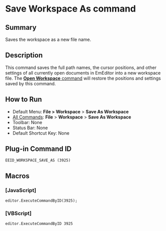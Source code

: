 # Save Workspace As command

## Summary

Saves the workspace as a new file name.

## Description

This command saves the full path names, the cursor positions, and other
settings of all currently open documents in EmEditor into a new workspace file. The [**Open Workspace** command](workspace_open) will
restore the positions and settings saved by this command.

## How to Run

- Default Menu: **File > Workspace** \> **Save As Workspace**
- [All Commands](../tools/all_commands): **File** \> **Workspace**
\> **Save As Workspace**
- Toolbar: None
- Status Bar: None
- Default Shortcut Key: None

## Plug-in Command ID

```
EEID_WORKSPACE_SAVE_AS (3925)```

## Macros

### \[JavaScript\]

```
editor.ExecuteCommandByID(3925);
```

### \[VBScript\]

```
editor.ExecuteCommandByID 3925
```
